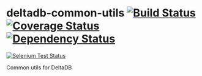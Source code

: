 deltadb-common-utils [![Build Status](https://travis-ci.org/delta-db/deltadb-common-utils.svg)](https://travis-ci.org/delta-db/deltadb-common-utils) [![Coverage Status](https://coveralls.io/repos/delta-db/deltadb-common-utils/badge.svg?branch=master&service=github)](https://coveralls.io/github/delta-db/deltadb-common-utils?branch=master) [![Dependency Status](https://david-dm.org/delta-db/deltadb-common-utils.svg)](https://david-dm.org/delta-db/deltadb-common-utils)
===
[![Selenium Test Status](https://saucelabs.com/browser-matrix/deltadb-common-utils.svg)](https://saucelabs.com/u/deltadb-common-utils)

Common utils for DeltaDB
